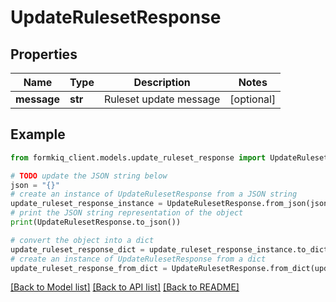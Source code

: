 # UpdateRulesetResponse


## Properties

Name | Type | Description | Notes
------------ | ------------- | ------------- | -------------
**message** | **str** | Ruleset update message | [optional] 

## Example

```python
from formkiq_client.models.update_ruleset_response import UpdateRulesetResponse

# TODO update the JSON string below
json = "{}"
# create an instance of UpdateRulesetResponse from a JSON string
update_ruleset_response_instance = UpdateRulesetResponse.from_json(json)
# print the JSON string representation of the object
print(UpdateRulesetResponse.to_json())

# convert the object into a dict
update_ruleset_response_dict = update_ruleset_response_instance.to_dict()
# create an instance of UpdateRulesetResponse from a dict
update_ruleset_response_from_dict = UpdateRulesetResponse.from_dict(update_ruleset_response_dict)
```
[[Back to Model list]](../README.md#documentation-for-models) [[Back to API list]](../README.md#documentation-for-api-endpoints) [[Back to README]](../README.md)


